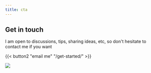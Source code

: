 ```yaml
---
title: cta
---
```

## Get in touch

I am open to discussions, tips, sharing ideas, etc, so don't hesitate to contact me if you want

{{< button2 "email me" "/get-started/" >}}

![](/uploads/illustrations/cuate/phone.jpg)
